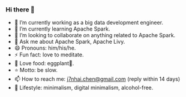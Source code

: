 ### Hi there 👋

<!--
**j7nhai/j7nhai** is a ✨ _special_ ✨ repository because its `README.md` (this file) appears on your GitHub profile.

Here are some ideas to get you started:

- 🔭 I’m currently working on ...
- 🌱 I’m currently learning ...
- 👯 I’m looking to collaborate on ...
- 🤔 I’m looking for help with ...
- 💬 Ask me about ...
- 📫 How to reach me: ...
- 😄 Pronouns: ...
- ⚡ Fun fact: ...
-->

- 🔭 I’m currently working as a big data development engineer.
- 🌱 I’m currently learning Apache Spark.
- 👯 I’m looking to collaborate on anything related to Apache Spark.
- 💬 Ask me about Apache Spark, Apache Livy.
- 😄 Pronouns: him/his/he.
- ⚡ Fun fact: love to meditate.
- 🍜 Love food: eggplant🍆.
- ⭐️ Motto: be slow.
- 📫 How to reach me: j7nhai.chen@gmail.com (reply within 14 days)
- 🌟 Lifestyle: minimalism, digital minimalism, alcohol-free.

<!-- ![j7nhai's GitHub stats](https://github-readme-stats.vercel.app/api?username=j7nhai) -->
